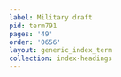 ```yaml
---
label: Military draft
pid: term791
pages: '49'
order: '0656'
layout: generic_index_term
collection: index-headings
---
```

